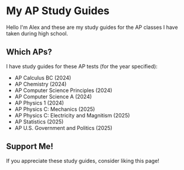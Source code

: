 # My AP Study Guides

Hello I'm Alex and these are my study guides for the AP classes I have taken during high school.

## Which APs?

I have study guides for these AP tests (for the year specified):

- AP Calculus BC (2024)
- AP Chemistry (2024)
- AP Computer Science Principles (2024)
- AP Computer Science A (2024)
- AP Physics 1 (2024)
- AP Physics C: Mechanics (2025) 
- AP Physics C: Electricity and Magnitism (2025)
- AP Statistics (2025)
- AP U.S. Government and Politics (2025)

## Support Me!

If you appreciate these study guides, consider liking this page!